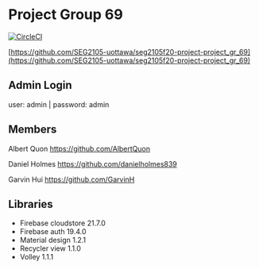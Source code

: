 # Project Group 69
[![CircleCI](https://circleci.com/gh/circleci/circleci-docs.svg?style=svg)](https://app.circleci.com/pipelines/github/SEG2105-uottawa/seg2105f20-project-project_gr_69?branch=master)

[https://github.com/SEG2105-uottawa/seg2105f20-project-project_gr_69](https://github.com/SEG2105-uottawa/seg2105f20-project-project_gr_69)

## Admin Login
user: admin | password: admin

## Members

Albert Quon https://github.com/AlbertQuon

Daniel Holmes https://github.com/danielholmes839

Garvin Hui https://github.com/GarvinH

## Libraries

- Firebase cloudstore 21.7.0
- Firebase auth 19.4.0
- Material design 1.2.1
- Recycler view 1.1.0
- Volley 1.1.1
